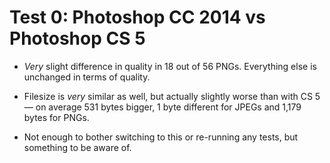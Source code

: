 # Test 0: Photoshop CC 2014 vs Photoshop CS 5

* *Very* slight difference in quality in 18 out of 56 PNGs. Everything else is unchanged in terms of quality.

* Filesize is *very* similar as well, but actually slightly worse than with CS 5 — on average 531 bytes bigger, 1 byte different for JPEGs and 1,179 bytes for PNGs.

* Not enough to bother switching to this or re-running any tests, but something to be aware of.
